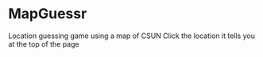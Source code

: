 # MapGuessr
Location guessing game using a map of CSUN
Click the location it tells you at the top of the page
